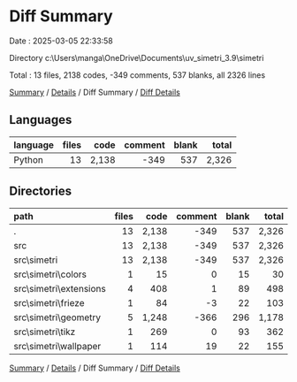 # Diff Summary

Date : 2025-03-05 22:33:58

Directory c:\\Users\\manga\\OneDrive\\Documents\\uv_simetri_3.9\\simetri

Total : 13 files,  2138 codes, -349 comments, 537 blanks, all 2326 lines

[Summary](results.md) / [Details](details.md) / Diff Summary / [Diff Details](diff-details.md)

## Languages
| language | files | code | comment | blank | total |
| :--- | ---: | ---: | ---: | ---: | ---: |
| Python | 13 | 2,138 | -349 | 537 | 2,326 |

## Directories
| path | files | code | comment | blank | total |
| :--- | ---: | ---: | ---: | ---: | ---: |
| . | 13 | 2,138 | -349 | 537 | 2,326 |
| src | 13 | 2,138 | -349 | 537 | 2,326 |
| src\\simetri | 13 | 2,138 | -349 | 537 | 2,326 |
| src\\simetri\\colors | 1 | 15 | 0 | 15 | 30 |
| src\\simetri\\extensions | 4 | 408 | 1 | 89 | 498 |
| src\\simetri\\frieze | 1 | 84 | -3 | 22 | 103 |
| src\\simetri\\geometry | 5 | 1,248 | -366 | 296 | 1,178 |
| src\\simetri\\tikz | 1 | 269 | 0 | 93 | 362 |
| src\\simetri\\wallpaper | 1 | 114 | 19 | 22 | 155 |

[Summary](results.md) / [Details](details.md) / Diff Summary / [Diff Details](diff-details.md)